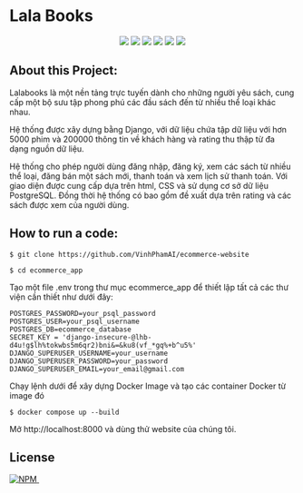 # Lala Books

<p align='center'>
<img src="https://img.shields.io/badge/Django-239120?logo=django&logoColor=white" />
<img src="https://img.shields.io/badge/Python-563D7C?logo=python&logoColor=white" />
<img src="https://img.shields.io/badge/PostgreSQL-CC2927?logo=microsoft-sql-server&logoColor=white" />
<img src="https://img.shields.io/badge/html5-E34F26?logo=html5&logoColor=white" />
<img src="https://img.shields.io/badge/css3-1572B6?logo=css3&logoColor=white" />
<img src="https://img.shields.io/badge/Github-181717?logo=github&logoColor=white" />
</p>

## About this Project:

Lalabooks là một nền tảng trực tuyến dành cho những người yêu sách, cung cấp một bộ sưu tập phong phú các đầu sách đến từ nhiều thể loại khác nhau.

Hệ thống được xây dựng bằng Django, với dữ liệu  chứa tập dữ liệu với hơn 5000 phim và 200000 thông tin về khách hàng và rating thu thập từ đa dạng nguồn dữ liệu.

Hệ thống cho phép người dùng đăng nhập, đăng ký, xem các sách từ nhiều thể loại, đăng bán một sách mới, thanh toán và xem lịch sử thanh toán. Với giao diện được cung cấp dựa trên html, CSS và sử dụng cơ sở dữ liệu PostgreSQL. Đồng thời hệ thống có bao gồm đề xuất dựa trên rating và các sách được xem của người dùng.

## How to run a code:

```
$ git clone https://github.com/VinhPhamAI/ecommerce-website

$ cd ecommerce_app

```

Tạo một file .env trong thư mục ecommerce_app để thiết lập tất cả các thư viện cần thiết như dưới đây:

```
POSTGRES_PASSWORD=your_psql_password
POSTGRES_USER=your_psql_username
POSTGRES_DB=ecommerce_database
SECRET_KEY = 'django-insecure-@lhb-d4u!g$lh%tokwbs5m6qr2)bni&=&ku8(vf_*gq%+b^u5%'
DJANGO_SUPERUSER_USERNAME=your_username
DJANGO_SUPERUSER_PASSWORD=your_password
DJANGO_SUPERUSER_EMAIL=your_email@gmail.com
```

Chạy lệnh dưới để xây dựng Docker Image và tạo các container Docker từ image đó 

```
$ docker compose up --build
```

Mở http://localhost:8000 và dùng thử website của chúng tôi.

## License

<a href="https://github.com/fl4viooliveira/django_ecommerce/blob/master/LICENSE">
    <img alt="NPM" src="https://img.shields.io/npm/l/license?style=for-the-badge">
</a>&nbsp;&nbsp;
